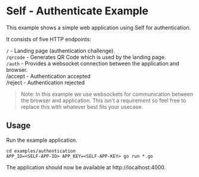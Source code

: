 # Self - Authenticate Example

This example shows a simple web application using Self for authentication.

It consists of five HTTP endpoints:

`/`  - Landing page (authentication challenge).  
`/qrcode`  - Generates QR Code which is used by the landing page.  
`/auth`  - Provides a websocket connection between the application and browser.  
/accept  - Authentication accepted  
/reject  - Authentication rejected

> Note: In this example we use websockets for communication between the browser and application. This isn't a requirement so feel free to replace this with whatever best fits your usecase.

## Usage

Run the example application.
```
cd examples/authentication
APP_ID=<SELF-APP-ID> APP_KEY=<SELF-APP-KEY> go run *.go
```

The application should now be available at http://localhost:4000.
